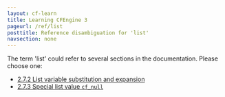 ```yaml
---
layout: cf-learn
title: Learning CFEngine 3
pageurl: /ref/list
posttitle: Reference disambiguation for 'list'
navsection: none
---
```


The term 'list' could refer to several sections in the documentation. Please choose one:

- [2.7.2 List variable substitution and expansion](https://cfengine.com/manuals/cf3-Reference#List-variable-substitution-and-expansion)
- [2.7.3 Special list value <code>cf_null</code>](https://cfengine.com/manuals/cf3-Reference#Special-list-value-cf_null)
